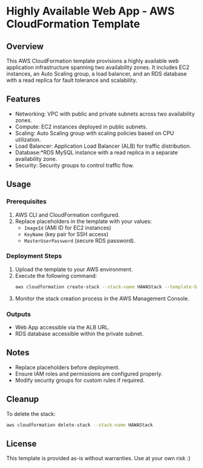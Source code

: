 # Highly Available Web App - AWS CloudFormation Template

## Overview
This AWS CloudFormation template provisions a highly available web application infrastructure spanning two availability zones. It includes EC2 instances, an Auto Scaling group, a load balancer, and an RDS database with a read replica for fault tolerance and scalability.

## Features
- Networking: VPC with public and private subnets across two availability zones.
- Compute: EC2 instances deployed in public subnets.
- Scaling: Auto Scaling group with scaling policies based on CPU utilization.
- Load Balancer: Application Load Balancer (ALB) for traffic distribution.
- Database:*RDS MySQL instance with a read replica in a separate availability zone.
- Security: Security groups to control traffic flow.

## Usage
### Prerequisites
1. AWS CLI and CloudFormation configured.
2. Replace placeholders in the template with your values:
   - `ImageId` (AMI ID for EC2 instances)
   - `KeyName` (key pair for SSH access)
   - `MasterUserPassword` (secure RDS password).

### Deployment Steps
1. Upload the template to your AWS environment.
2. Execute the following command:
   ```bash
   aws cloudformation create-stack --stack-name HAWAStack --template-body file://template.yaml --capabilities CAPABILITY_NAMED_IAM
   ```
3. Monitor the stack creation process in the AWS Management Console.

### Outputs
- Web App accessible via the ALB URL.
- RDS database accessible within the private subnet.

## Notes
- Replace placeholders before deployment.
- Ensure IAM roles and permissions are configured properly.
- Modify security groups for custom rules if required.

## Cleanup
To delete the stack:
```bash
aws cloudformation delete-stack --stack-name HAWAStack
```

## License
This template is provided as-is without warranties. Use at your own risk :)

